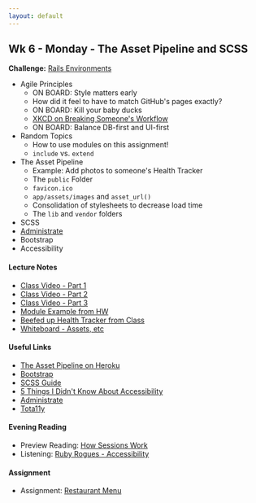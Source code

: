 ```yaml
---
layout: default
---
```


## Wk 6 - Monday - The Asset Pipeline and SCSS

**Challenge:** [Rails Environments](https://github.com/masonfmatthews/rails_assignments/blob/master/challenges/rails_environments.md)

* Agile Principles
  * ON BOARD: Style matters early
  * How did it feel to have to match GitHub's pages exactly?
  * ON BOARD: Kill your baby ducks
  * [XKCD on Breaking Someone's Workflow](https://xkcd.com/1172/)
  * ON BOARD: Balance DB-first and UI-first
* Random Topics
  * How to use modules on this assignment!
  * `include` vs. `extend`
* The Asset Pipeline
  * Example: Add photos to someone's Health Tracker
  * The `public` Folder
  * `favicon.ico`
  * `app/assets/images` and `asset_url()`
  * Consolidation of stylesheets to decrease load time
  * The `lib` and `vendor` folders
* SCSS
* [Administrate](https://github.com/thoughtbot/administrate)
* Bootstrap
* Accessibility

#### Lecture Notes

* [Class Video - Part 1](https://youtu.be/KQpZzOyQSt4)
* [Class Video - Part 2](https://youtu.be/ijiWkEg7ZAk)
* [Class Video - Part 3](https://youtu.be/jKHEvHpAxmk)
* [Module Example from HW](module.rb)
* [Beefed up Health Tracker from Class](https://github.com/tiyd-rails-2016-01/health_tracker_with_gems)
* [Whiteboard - Assets, etc](http://tiyd-rails.s3.amazonaws.com/pictures/uploaded_files/000/000/043/original/app_lib_vendor.jpg?1444071405)

#### Useful Links

* [The Asset Pipeline on Heroku](https://devcenter.heroku.com/articles/rails-4-asset-pipeline)
* [Bootstrap](http://getbootstrap.com/)
* [SCSS Guide](http://sass-lang.com/)
* [5 Things I Didn't Know About Accessibility](http://www.scimedsolutions.com/articles/70-5-things-i-didn-t-know-about-web-accessibility)
* [Administrate](https://github.com/thoughtbot/administrate)
* [Tota11y](http://khan.github.io/tota11y/)

#### Evening Reading

* Preview Reading: [How Sessions Work](http://www.justinweiss.com/articles/how-rails-sessions-work/)
* Listening: [Ruby Rogues - Accessibility](https://devchat.tv/ruby-rogues/119-rr-accessibility-with-brian-hogan)

#### Assignment

* Assignment: [Restaurant Menu](https://github.com/tiyd-rails-2016-01/restaurant_menu)
<!-- * Feedback: [Restaurant Menu Feedback](feedback) -->
